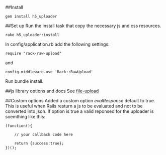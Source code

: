 ##Install
	
	gem install h5_uploader
	

##Set up
Run the install task that copy the necessary js and css resources.

	rake h5_uploader:install

In config/application.rb add the following settings:

	require "rack-raw-upload"
	
and

	config.middleware.use 'Rack::RawUpload'
	
Run bundle install.	


##js library options and docs
See [file-upload](https://github.com/jgoguen/file-uploader)

##Custom options
Added a custom  option  *evalResponse*  default to true. This is useful when Rails resturn a js to be evaluated and not to be converted into json. If option is true
a valid reponsed for the uploader is soemthing like this:

	(function(){
	    
		// your callback code here
	
		return {success:true};
	})();